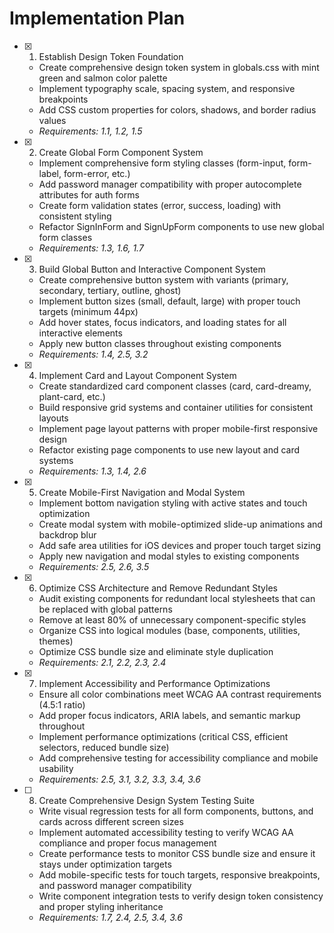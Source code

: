 # Implementation Plan

- [x] 1. Establish Design Token Foundation
  - Create comprehensive design token system in globals.css with mint green and salmon color palette
  - Implement typography scale, spacing system, and responsive breakpoints
  - Add CSS custom properties for colors, shadows, and border radius values
  - _Requirements: 1.1, 1.2, 1.5_

- [x] 2. Create Global Form Component System
  - Implement comprehensive form styling classes (form-input, form-label, form-error, etc.)
  - Add password manager compatibility with proper autocomplete attributes for auth forms
  - Create form validation states (error, success, loading) with consistent styling
  - Refactor SignInForm and SignUpForm components to use new global form classes
  - _Requirements: 1.3, 1.6, 1.7_

- [x] 3. Build Global Button and Interactive Component System
  - Create comprehensive button system with variants (primary, secondary, tertiary, outline, ghost)
  - Implement button sizes (small, default, large) with proper touch targets (minimum 44px)
  - Add hover states, focus indicators, and loading states for all interactive elements
  - Apply new button classes throughout existing components
  - _Requirements: 1.4, 2.5, 3.2_

- [x] 4. Implement Card and Layout Component System
  - Create standardized card component classes (card, card-dreamy, plant-card, etc.)
  - Build responsive grid systems and container utilities for consistent layouts
  - Implement page layout patterns with proper mobile-first responsive design
  - Refactor existing page components to use new layout and card systems
  - _Requirements: 1.3, 1.4, 2.6_

- [x] 5. Create Mobile-First Navigation and Modal System
  - Implement bottom navigation styling with active states and touch optimization
  - Create modal system with mobile-optimized slide-up animations and backdrop blur
  - Add safe area utilities for iOS devices and proper touch target sizing
  - Apply new navigation and modal styles to existing components
  - _Requirements: 2.5, 2.6, 3.5_

- [x] 6. Optimize CSS Architecture and Remove Redundant Styles
  - Audit existing components for redundant local stylesheets that can be replaced with global patterns
  - Remove at least 80% of unnecessary component-specific styles
  - Organize CSS into logical modules (base, components, utilities, themes)
  - Optimize CSS bundle size and eliminate style duplication
  - _Requirements: 2.1, 2.2, 2.3, 2.4_

- [x] 7. Implement Accessibility and Performance Optimizations
  - Ensure all color combinations meet WCAG AA contrast requirements (4.5:1 ratio)
  - Add proper focus indicators, ARIA labels, and semantic markup throughout
  - Implement performance optimizations (critical CSS, efficient selectors, reduced bundle size)
  - Add comprehensive testing for accessibility compliance and mobile usability
  - _Requirements: 2.5, 3.1, 3.2, 3.3, 3.4, 3.6_

- [ ] 8. Create Comprehensive Design System Testing Suite
  - Write visual regression tests for all form components, buttons, and cards across different screen sizes
  - Implement automated accessibility testing to verify WCAG AA compliance and proper focus management
  - Create performance tests to monitor CSS bundle size and ensure it stays under optimization targets
  - Add mobile-specific tests for touch targets, responsive breakpoints, and password manager compatibility
  - Write component integration tests to verify design token consistency and proper styling inheritance
  - _Requirements: 1.7, 2.4, 2.5, 3.4, 3.6_